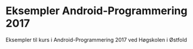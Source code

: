 # Eksempler Android-Programmering 2017
Eksempler til kurs i Android-Programmering 2017 ved Høgskolen i Østfold

